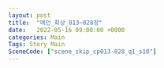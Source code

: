 ```yaml
---
layout: post
title:  "메인_회상_013~028장"
date:   2022-05-16 09:00:00 +0000
categories: Main
Tags: Story Main
SceneCode: ["scene_skip_cp013-028_q1_s10"]
---
```

